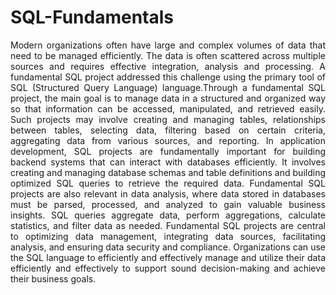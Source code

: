 # SQL-Fundamentals

<p align="justify">
Modern organizations often have large and complex volumes of data that need to be managed efficiently. The data is often scattered across multiple sources and requires effective integration, analysis and processing. A fundamental SQL project addressed this challenge using the primary tool of SQL (Structured Query Language) language.Through a fundamental SQL project, the main goal is to manage data in a structured and organized way so that information can be accessed, manipulated, and retrieved easily. Such projects may involve creating and managing tables, relationships between tables, selecting data, filtering based on certain criteria, aggregating data from various sources, and reporting. In application development, SQL projects are fundamentally important for building backend systems that can interact with databases efficiently. It involves creating and managing database schemas and table definitions and building optimized SQL queries to retrieve the required data. Fundamental SQL projects are also relevant in data analysis, where data stored in databases must be parsed, processed, and analyzed to gain valuable business insights. SQL queries aggregate data, perform aggregations, calculate statistics, and filter data as needed. Fundamental SQL projects are central to optimizing data management, integrating data sources, facilitating analysis, and ensuring data security and compliance. Organizations can use the SQL language to efficiently and effectively manage and utilize their data efficiently and effectively to support sound decision-making and achieve their business goals.
</p>
